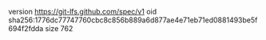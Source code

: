version https://git-lfs.github.com/spec/v1
oid sha256:1776dc77747760cbc8c856b889a6d877ae4e71eb71ed0881493be5f694f2fdda
size 762
